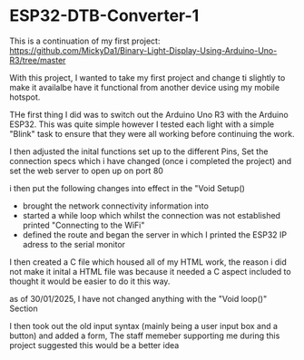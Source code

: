 # ESP32-DTB-Converter-1

This is a continuation of my first project:
https://github.com/MickyDa1/Binary-Light-Display-Using-Arduino-Uno-R3/tree/master

With this project, I wanted to take my first project and change ti slightly to make it availalbe have it functional from another device using my mobile hotspot.

THe first thing I did was to switch out the Arduino Uno R3 with the Arduino ESP32. This was quite simple however I tested each light with a simple "Blink" task to ensure that they were all working before continuing the work. 

I then adjusted the inital functions set up to the different Pins, Set the connection specs which i have changed (once i completed the project) and set the web server to open up on port 80

i then put the following changes into effect in the "Void Setup()
- brought the network connectivity information into 
- started a while loop which whilst the connection was not established printed "Connecting to the WiFi"
- defined the route and began the server in which I printed the ESP32 IP adress to the serial monitor

I then created a C file which housed all of my HTML work, the reason i did not make it inital a HTML file was because it needed a C aspect included to thought it would be easier to do it this way.

as of 30/01/2025, I have not changed anything with the "Void loop()" Section

I then took out the old input syntax (mainly being a user input box and a button) and added a form, The staff memeber supporting me during this project suggested this would be a better idea